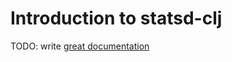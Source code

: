 # Introduction to statsd-clj

TODO: write [great documentation](http://jacobian.org/writing/great-documentation/what-to-write/)
